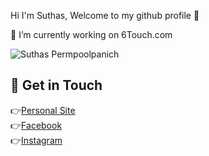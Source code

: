 Hi I'm Suthas, Welcome to my github profile 👋 

🔭 I’m currently working on 6Touch.com

![Suthas Permpoolpanich](https://www.6touch.com/wp-content/uploads/2023/02/000040.jpg)

## 💖 Get in Touch
👉[Personal Site](https://www.6touch.com/)<br>
👉[Facebook](https://www.facebook.com/6touchfilmcamera)<br>
👉[Instagram](https://www.instagram.com/6touch/)<br>
<!--
**suthasp/suthasp** is a ✨ _special_ ✨ repository because its `README.md` (this file) appears on your GitHub profile.

Here are some ideas to get you started:

- 🔭 I’m currently working on ...
- 🌱 I’m currently learning ...
- 👯 I’m looking to collaborate on ...
- 🤔 I’m looking for help with ...
- 💬 Ask me about ...
- 📫 How to reach me: ...
- 😄 Pronouns: ...
- ⚡ Fun fact: ...
-->
